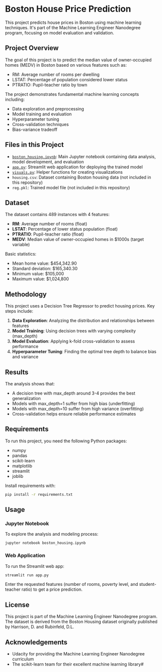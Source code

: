 # Boston House Price Prediction

This project predicts house prices in Boston using machine learning techniques. It's part of the Machine Learning Engineer Nanodegree program, focusing on model evaluation and validation.

## Project Overview

The goal of this project is to predict the median value of owner-occupied homes (MEDV) in Boston based on various features such as:
- RM: Average number of rooms per dwelling
- LSTAT: Percentage of population considered lower status
- PTRATIO: Pupil-teacher ratio by town

The project demonstrates fundamental machine learning concepts including:
- Data exploration and preprocessing
- Model training and evaluation
- Hyperparameter tuning
- Cross-validation techniques
- Bias-variance tradeoff

## Files in this Project

- [`boston_housing.ipynb`](boston_housing.ipynb): Main Jupyter notebook containing data analysis, model development, and evaluation
- [`app.py`](app.py): Streamlit web application for deploying the trained model
- [`visuals.py`](visuals.py): Helper functions for creating visualizations
- `housing.csv`: Dataset containing Boston housing data (not included in this repository)
- `reg.pkl`: Trained model file (not included in this repository)

## Dataset

The dataset contains 489 instances with 4 features:
- **RM**: Average number of rooms (float)
- **LSTAT**: Percentage of lower status population (float)
- **PTRATIO**: Pupil-teacher ratio (float)
- **MEDV**: Median value of owner-occupied homes in $1000s (target variable)

Basic statistics:
- Mean home value: $454,342.90
- Standard deviation: $165,340.30
- Minimum value: $105,000
- Maximum value: $1,024,800

## Methodology

This project uses a Decision Tree Regressor to predict housing prices. Key steps include:

1. **Data Exploration**: Analyzing the distribution and relationships between features
2. **Model Training**: Using decision trees with varying complexity (max_depth)
3. **Model Evaluation**: Applying k-fold cross-validation to assess performance
4. **Hyperparameter Tuning**: Finding the optimal tree depth to balance bias and variance

## Results

The analysis shows that:
- A decision tree with max_depth around 3-4 provides the best generalization
- Models with max_depth=1 suffer from high bias (underfitting)
- Models with max_depth=10 suffer from high variance (overfitting)
- Cross-validation helps ensure reliable performance estimates

## Requirements

To run this project, you need the following Python packages:
- numpy
- pandas
- scikit-learn
- matplotlib
- streamlit
- joblib

Install requirements with:
```bash
pip install -r requirements.txt
```

## Usage

### Jupyter Notebook
To explore the analysis and modeling process:
```bash
jupyter notebook boston_housing.ipynb
```

### Web Application
To run the Streamlit web app:
```bash
streamlit run app.py
```

Enter the requested features (number of rooms, poverty level, and student-teacher ratio) to get a price prediction.

## License

This project is part of the Machine Learning Engineer Nanodegree program. The dataset is derived from the Boston Housing dataset originally published by Harrison, D. and Rubinfeld, D.L.

## Acknowledgements

- Udacity for providing the Machine Learning Engineer Nanodegree curriculum
- The scikit-learn team for their excellent machine learning library#
